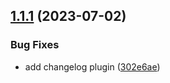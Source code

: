 ## [1.1.1](https://github.com/pifou25/entity-generator/compare/v1.1.0...v1.1.1) (2023-07-02)


### Bug Fixes

* add changelog plugin ([302e6ae](https://github.com/pifou25/entity-generator/commit/302e6ae8cd225ed3cd94fcf2e8b98048f15e4cd2))
